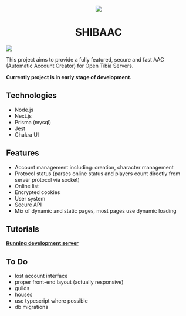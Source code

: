 <p align="center">
  <img src="./public/images/header.png">
</p>

<h1 align="center">SHIBAAC</h1>

<a href="https://codecov.io/gh/nekiro/shibaac">
  <img src="https://codecov.io/gh/nekiro/shibaac/branch/master/graph/badge.svg?token=LDXR6UDS55"/>
</a>

This project aims to provide a fully featured, secure and fast AAC (Automatic Account Creator) for Open Tibia Servers.

<b>Currently project is in early stage of development.</b>

## Technologies

- Node.js
- Next.js
- Prisma (mysql)
- Jest
- Chakra UI

## Features

- Account management including: creation, character management
- Protocol status (parses online status and players count directly from server protocol via socket)
- Online list
- Encrypted cookies
- User system
- Secure API
- Mix of dynamic and static pages, most pages use dynamic loading

## Tutorials

**[Running development server](https://github.com/nekiro/SHIBAac/wiki#-how-to-use)**

## To Do

- lost account interface
- proper front-end layout (actually responsive)
- guilds
- houses
- use typescript where possible
- db migrations
